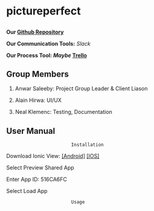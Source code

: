 # pictureperfect
##
       

**Our [Github Repository](https://github.com/soft-eng-practicum/pictureperfect)**

**Our Communication Tools:** *Slack*

**Our Process Tool: _Maybe_ [Trello](https://www.trello.com)**

## Group Members
1. Anwar Saleeby: Project Group Leader & Client Liason

2. Alain Hirwa: UI/UX

3. Neal Klemenc: Testing, Documentation

## User Manual
                            Installation
Download Ionic View: [[Android]](https://play.google.com/store/apps/details?id=com.ionic.viewapp&hl=en) [[IOS]](https://itunes.apple.com/us/app/ionic-view/id849930087?mt=8)

Select Preview Shared App

Enter App ID: 516CA6FC

Select Load App

                            Usage
